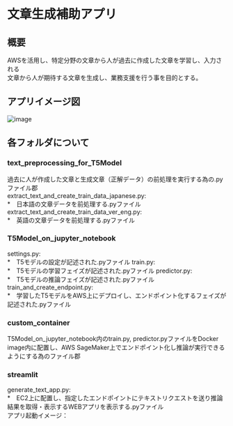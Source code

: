 # 文章生成補助アプリ

## 概要
AWSを活用し、特定分野の文章から人が過去に作成した文章を学習し、入力される<br>
文章から人が期待する文章を生成し、業務支援を行う事を目的とする。<br>

## アプリイメージ図
![image](https://user-images.githubusercontent.com/99741475/158188376-b5cd45ad-0707-4694-a725-27d6ed58e1e4.png)

## 各フォルダについて
### text_preprocessing_for_T5Model
過去に人が作成した文章と生成文章（正解データ）の前処理を実行する為の.pyファイル郡<br>
extract_text_and_create_train_data_japanese.py:<br>
    *　日本語の文章データを前処理する.pyファイル
extract_text_and_create_train_data_ver_eng.py:<br>
    *　英語の文章データを前処理する.pyファイル

### T5Model_on_jupyter_notebook
settings.py:<br>
    *　T5モデルの設定が記述された.pyファイル
train.py:<br>
    *　T5モデルの学習フェイズが記述された.pyファイル
predictor.py:<br>
    *　T5モデルの推論フェイズが記述された.pyファイル
train_and_create_endpoint.py:<br>
    *　学習したT5モデルをAWS上にデプロイし、エンドポイント化するフェイズが記述された.pyファイル

### custom_container
T5Model_on_jupyter_notebook内のtrain.py, predictor.pyファイルをDocker image内に配置し、AWS SageMaker上でエンドポイント化し推論が実行できるようにする為のファイル郡<br>

### streamlit
generate_text_app.py:<br>
    *　EC2上に配置し、指定したエンドポイントにテキストリクエストを送り推論結果を取得・表示するWEBアプリを表示する.pyファイル<br>
アプリ起動イメージ：<br>

